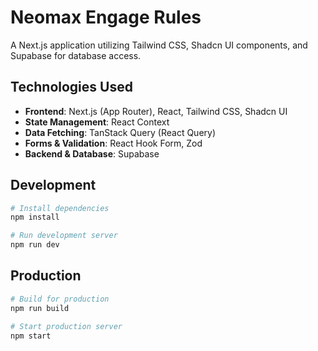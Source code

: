 # Neomax Engage Rules

A Next.js application utilizing Tailwind CSS, Shadcn UI components, and Supabase for database access.

## Technologies Used

- **Frontend**: Next.js (App Router), React, Tailwind CSS, Shadcn UI
- **State Management**: React Context
- **Data Fetching**: TanStack Query (React Query)
- **Forms & Validation**: React Hook Form, Zod
- **Backend & Database**: Supabase

## Development

```bash
# Install dependencies
npm install

# Run development server
npm run dev
```

## Production

```bash
# Build for production
npm run build

# Start production server
npm start
```
